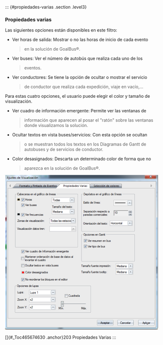 ::: {#propiedades-varias .section .level3}
### Propiedades varias

Las siguientes opciones están disponibles en este filtro:

-   Ver horas de salida: Mostrar o no las horas de inicio de cada evento
    > en la solución de GoalBus®.

-   Ver buses: Ver el número de autobús que realiza cada uno de los
    > eventos.

-   Ver conductores: Se tiene la opción de ocultar o mostrar el servicio
    > de conductor que realiza cada expedición, viaje en vacío,\...

Para estas cuatro opciones, el usuario puede elegir el color y tamaño de
visualización.

-   Ver cuadro de información emergente: Permite ver las ventanas de
    > información que aparecen al posar el "ratón" sobre las ventanas
    > donde visualizamos la solución.

-   Ocultar textos en vista buses/servicios: Con esta opción se ocultan
    > o se muestran todos los textos en los Diagramas de Gantt de
    > autobuses y de servicios de conductor.

-   Color desasignados: Descarta un determinado color de forma que no
    > aparezca en la solución de GoalBus®.

![](../media/file301.png)

[]{#_Toc465674630 .anchor}203 Propiedades Varias
:::
